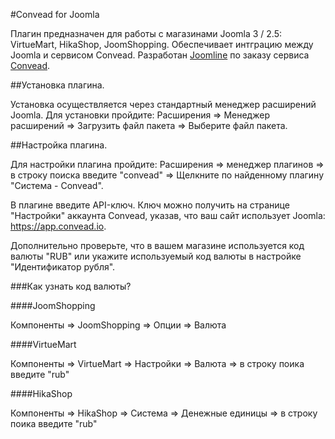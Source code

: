 #Сonvead for Joomla

Плагин предназначен для работы с магазинами Joomla 3 / 2.5: VirtueMart, HikaShop, JoomShopping. Обеспечивает интграцию между Joomla и сервисом Сonvead. Разработан [Joomline](http://joomline.ru/ "Joomline") по заказу сервиса [Сonvead](http://convead.ru/ "Сonvead").

##Установка плагина.

Установка осуществляется через стандартный менеджер расширений Joomla. Для установки пройдите: Расширения => Менеджер расширений => Загрузить файл пакета => Выберите файл пакета.

##Настройка плагина.

Для настройки плагина пройдите: Расширения => менеджер плагинов => в строку поиска введите "сonvead" => Щелкните по найденному плагину "Система - Convead".

В плагине введите API-ключ. Ключ можно получить на странице "Настройки" аккаунта Convead, указав, что ваш сайт использует Joomla: https://app.convead.io.

Дополнительно проверьте, что в вашем магазине используется код валюты "RUB" или укажите используемый код валюты в настройке "Идентификатор рубля".

###Как узнать код валюты?

####JoomShopping

Компоненты => JoomShopping => Опции => Валюта

####VirtueMart

Компоненты => VirtueMart => Настройки => Валюта => в строку поика введите "rub"

####HikaShop

Компоненты => HikaShop => Система => Денежные единицы => в строку поика введите "rub"